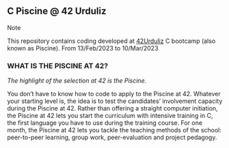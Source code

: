 ## C Piscine @ 42 Urduliz

> [!NOTE]
> This repository contains coding developed at [42Urduliz](https://www.42urduliz.com/) C bootcamp (also known as Piscine).
> From 13/Feb/2023 to 10/Mar/2023

### WHAT IS THE PISCINE AT 42?

*_The highlight of the selection at 42 is the Piscine._*

You don’t have to know how to code to apply to the Piscine at 42.
Whatever your starting level is, the idea is to test the candidates’ involvement capacity during the Piscine at 42.
Rather than offering a straight computer initiation, the Piscine at 42 lets you start the curriculum with intensive training in C, the first language you have to use during the training course.
For one month, the Piscine at 42 lets you tackle the teaching methods of the school: peer-to-peer learning, group work, peer-evaluation and project pedagogy.
